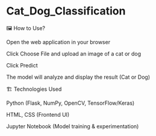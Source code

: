 # Cat_Dog_Classification

🖼 How to Use?


Open the web application in your browser

Click Choose File and upload an image of a cat or dog

Click Predict

The model will analyze and display the result (Cat or Dog)

🏗 Technologies Used

Python (Flask, NumPy, OpenCV, TensorFlow/Keras)

HTML, CSS (Frontend UI)

Jupyter Notebook (Model training & experimentation)
